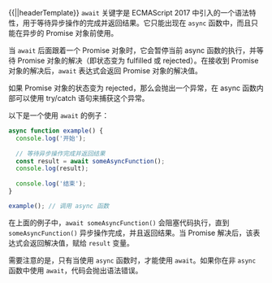 {{||headerTemplate}}
`await` 关键字是 ECMAScript 2017 中引入的一个语法特性，用于等待异步操作的完成并返回结果。它只能出现在 `async` 函数中，而且只能在异步的 Promise 对象前使用。

当 `await` 后面跟着一个 Promise 对象时，它会暂停当前 async 函数的执行，并等待 Promise 对象的解决（即状态变为 fulfilled 或 rejected）。在接收到 Promise 对象的解决后，`await` 表达式会返回 Promise 对象的解决值。

如果 Promise 对象的状态变为 rejected，那么会抛出一个异常，在 async 函数内部可以使用 try/catch 语句来捕获这个异常。

以下是一个使用 `await` 的例子：

```javascript
async function example() {
  console.log('开始');
  
  // 等待异步操作完成并返回结果
  const result = await someAsyncFunction();
  console.log(result);
  
  console.log('结束');
}

example(); // 调用 async 函数
```

在上面的例子中，`await someAsyncFunction()` 会阻塞代码执行，直到 `someAsyncFunction()` 异步操作完成，并且返回结果。当 Promise 解决后，该表达式会返回解决值，赋给 `result` 变量。

需要注意的是，只有当使用 `async` 函数时，才能使用 `await`。如果你在非 `async` 函数中使用 `await`，代码会抛出语法错误。